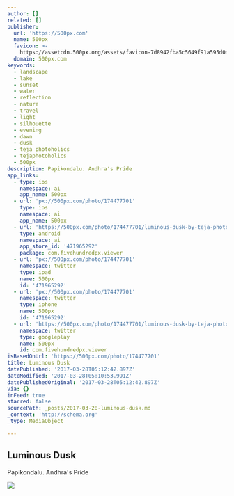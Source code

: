 ```yaml
---
author: []
related: []
publisher:
  url: 'https://500px.com'
  name: 500px
  favicon: >-
    https://assetcdn.500px.org/assets/favicon-7d8942fba5c5649f91a595d0fc749c83.ico
  domain: 500px.com
keywords:
  - landscape
  - lake
  - sunset
  - water
  - reflection
  - nature
  - travel
  - light
  - silhouette
  - evening
  - dawn
  - dusk
  - teja photoholics
  - tejaphotoholics
  - 500px
description: Papikondalu. Andhra's Pride
app_links:
  - type: ios
    namespace: ai
    app_name: 500px
  - url: 'px://500px.com/photo/174477701'
    type: ios
    namespace: ai
    app_name: 500px
  - url: 'https://500px.com/photo/174477701/luminous-dusk-by-teja-photoholics'
    type: android
    namespace: ai
    app_store_id: '471965292'
    package: com.fivehundredpx.viewer
  - url: 'px://500px.com/photo/174477701'
    namespace: twitter
    type: ipad
    name: 500px
    id: '471965292'
  - url: 'px://500px.com/photo/174477701'
    namespace: twitter
    type: iphone
    name: 500px
    id: '471965292'
  - url: 'https://500px.com/photo/174477701/luminous-dusk-by-teja-photoholics'
    namespace: twitter
    type: googleplay
    name: 500px
    id: com.fivehundredpx.viewer
isBasedOnUrl: 'https://500px.com/photo/174477701'
title: Luminous Dusk
datePublished: '2017-03-28T05:12:42.897Z'
dateModified: '2017-03-28T05:10:53.991Z'
datePublishedOriginal: '2017-03-28T05:12:42.897Z'
via: {}
inFeed: true
starred: false
sourcePath: _posts/2017-03-28-luminous-dusk.md
_context: 'http://schema.org'
_type: MediaObject

---
```

<article style=""><h1>Luminous Dusk</h1><p>Papikondalu. Andhra's Pride</p><img src="https://drscdn.500px.org/photo/174477701/q%3D80_m%3D2000/6d12828994e0d0b8912f437d1369c4e7" /></article>